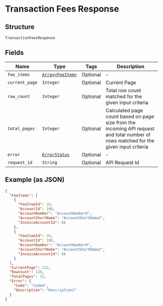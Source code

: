 
# Transaction Fees Response

## Structure

`TransactionFeesResponse`

## Fields

| Name | Type | Tags | Description |
|  --- | --- | --- | --- |
| `fee_items` | [`Array<FeeItem>`](../../doc/models/fee-item.md) | Optional | - |
| `current_page` | `Integer` | Optional | Current Page |
| `row_count` | `Integer` | Optional | Total row count matched for the given input criteria |
| `total_pages` | `Integer` | Optional | Calculated page count based on page size from the incoming API request and total number of rows matched for the given input criteria |
| `error` | [`ErrorStatus`](../../doc/models/error-status.md) | Optional | - |
| `request_id` | `String` | Optional | API Request Id |

## Example (as JSON)

```json
{
  "FeeItems": [
    {
      "FeeItemId": 18,
      "AccountId": 106,
      "AccountNumber": "AccountNumber0",
      "AccountShortName": "AccountShortName2",
      "InvoiceAccountId": 66
    },
    {
      "FeeItemId": 18,
      "AccountId": 106,
      "AccountNumber": "AccountNumber0",
      "AccountShortName": "AccountShortName2",
      "InvoiceAccountId": 66
    }
  ],
  "CurrentPage": 222,
  "RowCount": 120,
  "TotalPages": 32,
  "Error": {
    "Code": "Code4",
    "Description": "Description2"
  }
}
```

